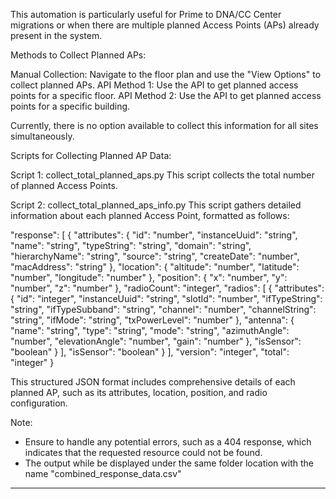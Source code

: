 This automation is particularly useful for Prime to DNA/CC Center migrations or when there are multiple planned Access Points (APs) already present in the system.


Methods to Collect Planned APs:

Manual Collection: Navigate to the floor plan and use the "View Options" to collect planned APs.
API Method 1: Use the API to get planned access points for a specific floor.
API Method 2: Use the API to get planned access points for a specific building.

Currently, there is no option available to collect this information for all sites simultaneously.


Scripts for Collecting Planned AP Data:

Script 1: collect_total_planned_aps.py
This script collects the total number of planned Access Points.

Script 2: collect_total_planned_aps_info.py
This script gathers detailed information about each planned Access Point, formatted as follows:

 "response": [
        {
            "attributes": {
                "id": "number",
                "instanceUuid": "string",
                "name": "string",
                "typeString": "string",
                "domain": "string",
                "hierarchyName": "string",
                "source": "string",
                "createDate": "number",
                "macAddress": "string"
            },
            "location": {
                "altitude": "number",
                "latitude": "number",
                "longitude": "number"
            },
            "position": {
                "x": "number",
                "y": "number",
                "z": "number"
            },
            "radioCount": "integer",
            "radios": [
                {
                    "attributes": {
                        "id": "integer",
                        "instanceUuid": "string",
                        "slotId": "number",
                        "ifTypeString": "string",
                        "ifTypeSubband": "string",
                        "channel": "number",
                        "channelString": "string",
                        "ifMode": "string",
                        "txPowerLevel": "number"
                    },
                    "antenna": {
                        "name": "string",
                        "type": "string",
                        "mode": "string",
                        "azimuthAngle": "number",
                        "elevationAngle": "number",
                        "gain": "number"
                    },
                    "isSensor": "boolean"
                }
            ],
            "isSensor": "boolean"
        }
    ],
    "version": "integer",
    "total": "integer"
}

This structured JSON format includes comprehensive details of each planned AP, such as its attributes, location, position, and radio configuration.

Note:
- Ensure to handle any potential errors, such as a 404 response, which indicates that the requested resource could not be found.
- The output while be displayed under the same folder location with the name "combined_response_data.csv"

---------------------------------------------------------------------------------------------------------------------------------------------------------------------------------------------------------------------------------
